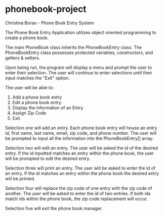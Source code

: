 # phonebook-project
Christina Borao - Phone Book Entry System

The Phone Book Entry Application utilizes object oriented programming to create a phone book.

The main PhoneBook class inherits the PhoneBookEntry class. The PhoneBookEntry class possesses protected variables, constructors, and getters & setters.

Upon being run, the program will display a menu and prompt the user to enter their selection. The user will continue to enter selections until their input matches the "Exit" option. 

The user will be able to:
1. Add a phone book entry
2. Edit a phone book entry
3. Display the information of an Entry
4. Assign Zip Code
5. Exit

Selection one will add an entry. Each phone book entry will house an entry id, first name, last name, email, zip code, and phone number. The user will be prompted to input all the information into the PhoneBookEntry[] array.

Selection two will edit an entry. The user will be asked the id of the desired entry. If the id inputted matches an entry within the phone book, the user will be prompted to edit the desired entry.

Selection three will print an entry. The user will be asked to enter the id of an entry. If the id matches an entry within the phone book the desired entry will be printed.

Selection four will replace the zip code of one entry with the zip code of another. The user will be asked to enter the id of two entries. If both ids match ids within the phone book, the zip code replacement will occur.

Selection five will exit the phone book manager.
